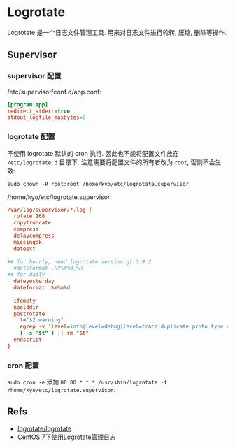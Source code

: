 # Logrotate
Logrotate 是一个日志文件管理工具. 用来对日志文件进行轮转, 压缩, 删除等操作.


## Supervisor
### supervisor 配置
/etc/supervisor/conf.d/app.conf:

```ini
[program:app]
redirect_stderr=true
stdout_logfile_maxbytes=0
```

### logrotate 配置
不使用 logrotate 默认的 cron 执行. 因此也不能将配置文件放在 `/etc/logrotate.d` 目录下.
注意需要将配置文件的所有者改为 `root`, 否则不会生效: 
```shell
sudo chown -R root:root /home/kyo/etc/logrotate.supervisor
```

/home/kyo/etc/logrotate.supervisor:
```ini
/var/log/supervisor/*.log {
  rotate 168
  copytruncate
  compress
  delaycompress
  missingok
  dateext
  
## for hourly, need logrotate version gt 3.9.2
  #dateformat .%Y%m%d_%H
## for daily
  dateyesterday
  dateformat .%Y%m%d
  
  ifempty
  noolddir
  postrotate
    t="$2.warning"
    egrep -v 'level=info|level=debug|level=trace|duplicate proto type registered' "$2" > "$t"
    [ -s "$t" ] || rm "$t"
  endscript
}
```

### cron 配置
`sudo cron -e` 添加 `00 00 * * * /usr/sbin/logrotate -f /home/kyo/etc/logrotate.supervisor`.

## Refs
* [logrotate/logrotate](https://github.com/logrotate/logrotate)
* [CentOS 7下使用Logrotate管理日志](https://www.jianshu.com/p/6d3647f02437)